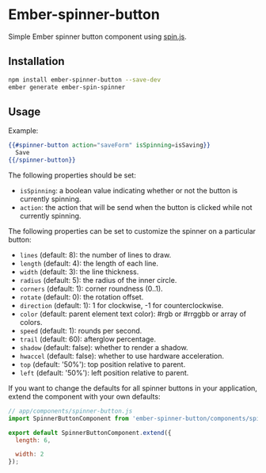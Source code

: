 # Ember-spinner-button

Simple Ember spinner button component using [spin.js](http://fgnass.github.io/spin.js/).

## Installation

``` bash
npm install ember-spinner-button --save-dev
ember generate ember-spin-spinner
```

## Usage

Example:

``` handlebars
{{#spinner-button action="saveForm" isSpinning=isSaving}}
  Save
{{/spinner-button}}
```

The following properties should be set:

* `isSpinning`: a boolean value indicating whether or not the button is currently spinning.
* `action`: the action that will be send when the button is clicked while not currently spinning.

The following properties can be set to customize the spinner on a particular button:

* `lines` (default: 8): the number of lines to draw.
* `length` (default: 4): the length of each line.
* `width` (default: 3): the line thickness.
* `radius` (default: 5): the radius of the inner circle.
* `corners` (default: 1): corner roundness (0..1).
* `rotate` (default: 0): the rotation offset.
* `direction` (default: 1): 1 for clockwise, -1 for counterclockwise.
* `color` (default: parent element text color): #rgb or #rrggbb or array of colors.
* `speed` (default: 1): rounds per second.
* `trail` (default: 60): afterglow percentage.
* `shadow` (default: false): whether to render a shadow.
* `hwaccel` (default: false): whether to use hardware acceleration.
* `top` (default: '50%'): top position relative to parent.
* `left` (default: '50%'): left position relative to parent.

If you want to change the defaults for all spinner buttons in your application, extend the component with your own
defaults:

```javascript
// app/components/spinner-button.js
import SpinnerButtonComponent from 'ember-spinner-button/components/spinner-button';

export default SpinnerButtonComponent.extend({
  length: 6,

  width: 2
});
```
